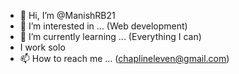 - 👋 Hi, I’m @ManishRB21
- 👀 I’m interested in ...
(Web development)
- 🌱 I’m currently learning ...
(Everything I can)
- I work solo
- 📫 How to reach me ...
(chaplineleven@gmail.com)

<!---
ManishRB21/ManishRB21 is a ✨ special ✨ repository because its `README.md` (this file) appears on your GitHub profile.
You can click the Preview link to take a look at your changes.
--->

